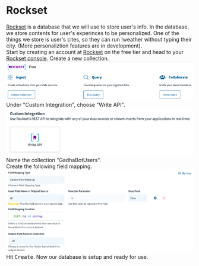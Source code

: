 <h1>Rockset</h1>
<a href="rockset.com">Rockset</a> is a database that we will use to store user's info. In the database, we store contents for user's experinces to be personalized. One of the things we store is user's cites, so they can run !weather without typing their city. (More personaliztion features are in development).<br>
Start by creating an account at <a href="rockset.com">Rockset</a> on the free tier and head to your <a href="http://console.rockset.com/">Rockset console</a>. Create a new collection.
<img src="README images/CreateCollection.png">
Under "Custom Integration", choose "Write API".
<img src="README images/WriteAPI.png">
Name the collection "GadhaBotUsers".<br>
Create the following field mapping.
<img src="README images/FieldMapping.png">
Hit <kbd>Create</kbd>. Now our database is setup and ready for use.
